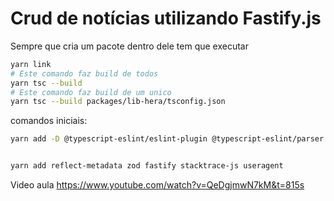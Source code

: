 # Crud de notícias utilizando Fastify.js


Sempre que cria um pacote dentro dele tem que executar
```bash
yarn link
# Este comando faz build de todos
yarn tsc --build
# Este comando faz build de um unico
yarn tsc --build packages/lib-hera/tsconfig.json
```


comandos iniciais:
```bash
yarn add -D @typescript-eslint/eslint-plugin @typescript-eslint/parser eslint eslint-config-prettier eslint-config-standard eslint-plugin-import eslint-plugin-jsx-a11y eslint-plugin-n eslint-plugin-prettier eslint-plugin-promise eslint-plugin-react eslint-plugin-react-hooks prettier tsx typescript @types/node vitest



```
```bash
yarn add reflect-metadata zod fastify stacktrace-js useragent
```


Video aula
https://www.youtube.com/watch?v=QeDgjmwN7kM&t=815s